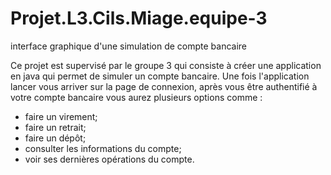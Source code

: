 # Projet.L3.Cils.Miage.equipe-3
interface graphique d'une simulation de compte bancaire 

Ce projet est supervisé par le groupe 3 qui consiste à créer une application en java qui permet de simuler un compte bancaire.
Une fois l'application lancer vous arriver sur la page de connexion,
après vous être authentifié à votre compte bancaire vous aurez plusieurs options comme :
- faire un virement;
- faire un retrait;
- faire un dépôt;
- consulter les informations du compte;
- voir ses dernières opérations du compte.
